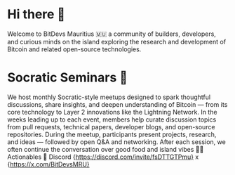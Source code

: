 # Hi there 👋
Welcome to BitDevs Mauritius 🇲🇺 a community of builders, developers, and curious minds on the island exploring the research and development of Bitcoin and related open-source technologies.

# Socratic Seminars 🧠
We host monthly Socratic-style meetups designed to spark thoughtful discussions, share insights, and deepen understanding of Bitcoin — from its core technology to Layer 2 innovations like the Lightning Network.
In the weeks leading up to each event, members help curate discussion topics from pull requests, technical papers, developer blogs, and open-source repositories. During the meetup, participants present projects, research, and ideas — followed by open Q&A and networking.
After each session, we often continue the conversation over good food and island vibes 🌴💬
Actionables 🚀
Discord {https://discord.com/invite/fsDTTGTPmu}
x {https://x.com/BitDevsMRU}
